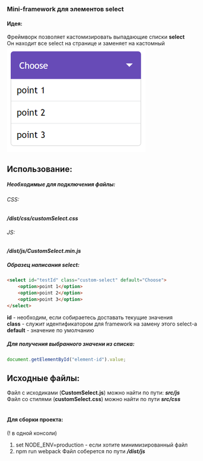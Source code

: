 ### Mini-framework для элементов **select**

#### Идея:
Фреймворк позволяет кастомизировать выпадающие списки **select** </br>
Он находит все select на странице и заменяет на кастомный
</br>
![Пример](./src/img/example.png)
## Использование:
##### Необходимые для подключения файлы:
###### CSS:
***/dist/css/customSelect.css***
######  JS:
***/dist/js/CustomSelect.min.js***
##### Образец написания select:
```html
<select id="testId" class="custom-select" default="Choose">
    <option>point 1</option>
    <option>point 2</option>
    <option>point 3</option>
</select>
```
**id** - необходим, если собираетесь доставать текущие значения
</br>
**class** - служит идентификатором для framework на замену этого select-а
</br>
**default** - значение по умолчанию
##### Для получения выбранного значени из списка:
```js
document.getElementById("element-id").value;
```
## Исходные файлы:
Файл с исходиками (**CustomSelect.js**) можно найти по пути: ***src/js*** </br>
Файл со стилями (**customSelect.css**) можно найти по пути ***src/css*** </br>
</br>

#### Для сборки проекта:
(! в одной консоли)
1. set NODE_ENV=production - если хотите минимизированный файл
2. npm run webpack
Файл соберется по пути ***/dist/js***
